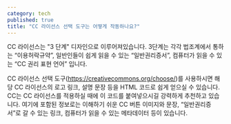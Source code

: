 ```yaml
---
category: tech
published: true
title: "CC 라이선스 선택 도구는 어떻게 작동하나요?"
---
```




CC 라이선스는 "3 단계" 디자인으로 이루어져있습니다. 3단계는 각각 법조계에서 통하는 “이용허락규약”, 일반인들이 쉽게 읽을 수 있는 “일반권리증서”, 컴퓨터가 읽을 수 있는 “CC 권리 표현 언어” 입니다.

CC 라이선스 선택 도구(https://creativecommons.org/choose/)를 사용하시면 해당 CC 라이선스의 로고 링크, 설명 문장 등을 HTML 코드로 쉽게 얻으실 수 있습니다. CC는 CC 라이선스를 적용하실 때에 이 코드를 붙여넣으시길 강력하게 추천하고 있습니다. 여기에 포함된 정보로는 이해하기 쉬운 CC 버튼 이미지와 문장, “일반권리증서”로 갈 수 있는 링크, 컴퓨터가 읽을 수 있는 메타데이터 등이 있습니다.
